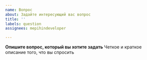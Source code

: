 ```yaml
---
name: Вопрос
about: Задайте интересующий вас вопрос
title: ''
labels: question
assignees: mepihindeveloper

---
```


**Опишите вопрос, который вы хотите задать**
Четкое и краткое описание того, что вы спросить
